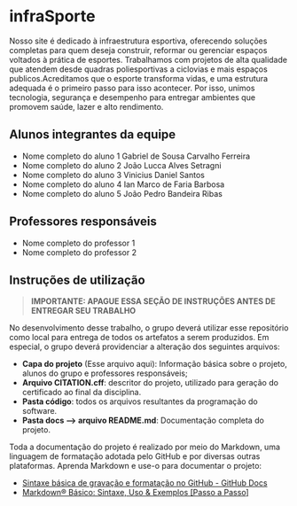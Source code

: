 # infraSporte

Nosso site é dedicado à infraestrutura
esportiva, oferecendo soluções completas
para quem deseja construir, reformar ou
gerenciar espaços voltados à prática de
esportes. Trabalhamos com projetos de
alta qualidade que atendem desde
quadras poliesportivas a ciclovias e 
mais espaços publicos.Acreditamos que
o esporte transforma vidas, e uma estrutura
adequada é o primeiro passo para isso 
acontecer. Por isso, unimos tecnologia,
segurança e desempenho para entregar
ambientes que promovem saúde, 
lazer e alto rendimento.

## Alunos integrantes da equipe

* Nome completo do aluno 1 Gabriel de Sousa Carvalho Ferreira
* Nome completo do aluno 2 João Lucca Alves Setragni
* Nome completo do aluno 3 Vinicius Daniel Santos
* Nome completo do aluno 4 Ian Marco de Faria Barbosa
* Nome completo do aluno 5 João Pedro Bandeira Ribas
## Professores responsáveis

* Nome completo do professor 1
* Nome completo do professor 2



## Instruções de utilização 

> **IMPORTANTE: APAGUE ESSA SEÇÃO DE INSTRUÇÕES ANTES DE ENTREGAR SEU TRABALHO**

No desenvolvimento desse trabalho, o grupo deverá utilizar esse repositório como local para entrega de todos os artefatos a serem produzidos. Em especial, o grupo deverá providenciar a alteração dos seguintes arquivos:

* **Capa do projeto** (Esse arquivo aqui): Informação básica sobre o projeto, alunos do grupo e professores responsáveis;
* **Arquivo CITATION.cff**: descritor do projeto, utilizado para geração do certificado ao final da disciplina.
* **Pasta código**: todos os arquivos resultantes da programação do software.
* **Pasta docs --> arquivo README.md**: Documentação completa do projeto.

Toda a documentação do projeto é realizado por meio do Markdown, uma linguagem de formatação adotada pelo GitHub e por diversas outras plataformas. Aprenda Markdown e use-o para documentar o projeto:

* [Sintaxe básica de gravação e formatação no GitHub - GitHub Docs](https://docs.github.com/pt/get-started/writing-on-github/getting-started-with-writing-and-formatting-on-github/basic-writing-and-formatting-syntax)
* [Markdown® Básico: Sintaxe, Uso &amp; Exemplos [Passo a Passo]](https://markdown.net.br/sintaxe-basica/)
